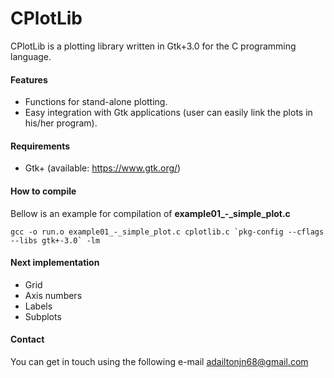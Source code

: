 # CPlotLib

CPlotLib is a plotting library written in Gtk+3.0 for the C programming language.

#### Features
- Functions for stand-alone plotting.
- Easy integration with Gtk applications (user can easily link the plots in his/her program).

#### Requirements
- Gtk+ (available: https://www.gtk.org/)



#### How to compile
Bellow is an example for compilation of **example01_-_simple_plot.c**
```
gcc -o run.o example01_-_simple_plot.c cplotlib.c `pkg-config --cflags --libs gtk+-3.0` -lm
```

#### Next implementation
- Grid
- Axis numbers
- Labels
- Subplots

#### Contact
You can get in touch using the following e-mail
adailtonjn68@gmail.com
